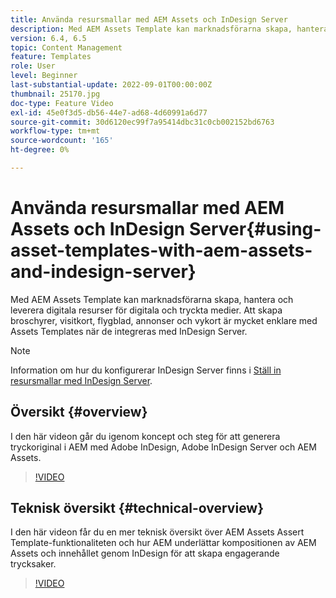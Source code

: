 ```yaml
---
title: Använda resursmallar med AEM Assets och InDesign Server
description: Med AEM Assets Template kan marknadsförarna skapa, hantera och leverera digitala resurser för digitala och tryckta medier. Att skapa broschyrer, visitkort, flygblad, annonser och vykort är mycket enklare med Assets Templates när de integreras med InDesign Server.
version: 6.4, 6.5
topic: Content Management
feature: Templates
role: User
level: Beginner
last-substantial-update: 2022-09-01T00:00:00Z
thumbnail: 25170.jpg
doc-type: Feature Video
exl-id: 45e0f3d5-db56-44e7-ad68-4d60991a6d77
source-git-commit: 30d6120ec99f7a95414dbc31c0cb002152bd6763
workflow-type: tm+mt
source-wordcount: '165'
ht-degree: 0%

---
```


# Använda resursmallar med AEM Assets och InDesign Server{#using-asset-templates-with-aem-assets-and-indesign-server}

Med AEM Assets Template kan marknadsförarna skapa, hantera och leverera digitala resurser för digitala och tryckta medier. Att skapa broschyrer, visitkort, flygblad, annonser och vykort är mycket enklare med Assets Templates när de integreras med InDesign Server.

>[!NOTE]
>
>Information om hur du konfigurerar InDesign Server finns i [Ställ in resursmallar med InDesign Server](asset-templates-technical-video-setup.md).

## Översikt {#overview}

I den här videon går du igenom koncept och steg för att generera tryckoriginal i AEM med Adobe InDesign, Adobe InDesign Server och AEM Assets.

>[!VIDEO](https://video.tv.adobe.com/v/25170?quality=12&learn=on)

## Teknisk översikt {#technical-overview}

I den här videon får du en mer teknisk översikt över AEM Assets Assert Template-funktionaliteten och hur AEM underlättar kompositionen av AEM Assets och innehållet genom InDesign för att skapa engagerande trycksaker.

>[!VIDEO](https://video.tv.adobe.com/v/17071?quality=12&learn=on)
